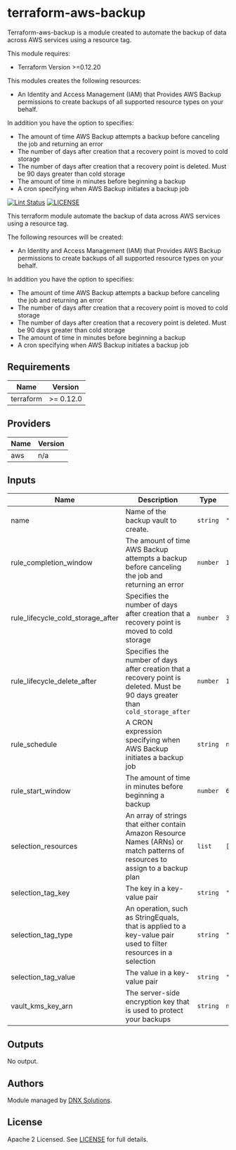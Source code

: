 # terraform-aws-backup

Terraform-aws-backup is a module created to automate the backup of data across AWS services using a resource tag. 

This module requires:
 * Terraform Version >=0.12.20

This modules creates the following resources:

 - An Identity and Access Management (IAM) that Provides AWS Backup permissions to create backups of all supported resource types on your behalf. 

In addition you have the option to specifies:

 - The amount of time AWS Backup attempts a backup before canceling the job and returning an error
 - The number of days after creation that a recovery point is moved to cold storage
 - The number of days after creation that a recovery point is deleted. Must be 90 days greater than cold storage
 - The amount of time in minutes before beginning a backup
 - A cron specifying when AWS Backup initiates a backup job

[![Lint Status](https://github.com/DNXLabs/terraform-aws-backup/workflows/Lint/badge.svg)](https://github.com/DNXLabs/terraform-aws-backup/actions)
[![LICENSE](https://img.shields.io/github/license/DNXLabs/terraform-aws-backup)](https://github.com/DNXLabs/terraform-aws-backup/blob/master/LICENSE)

This terraform module automate the backup of data across AWS services using a resource tag.

The following resources will be created:

 - An Identity and Access Management (IAM) that Provides AWS Backup permissions to create backups of all supported resource types on your behalf.

In addition you have the option to specifies:

 - The amount of time AWS Backup attempts a backup before canceling the job and returning an error
 - The number of days after creation that a recovery point is moved to cold storage
 - The number of days after creation that a recovery point is deleted. Must be 90 days greater than cold storage
 - The amount of time in minutes before beginning a backup
 - A cron specifying when AWS Backup initiates a backup job

<!--- BEGIN_TF_DOCS --->

## Requirements

| Name | Version |
|------|---------|
| terraform | >= 0.12.0 |

## Providers

| Name | Version |
|------|---------|
| aws | n/a |

## Inputs

| Name | Description | Type | Default | Required |
|------|-------------|------|---------|:--------:|
| name | Name of the backup vault to create. | `string` | `""` | no |
| rule\_completion\_window | The amount of time AWS Backup attempts a backup before canceling the job and returning an error | `number` | `120` | no |
| rule\_lifecycle\_cold\_storage\_after | Specifies the number of days after creation that a recovery point is moved to cold storage | `number` | `30` | no |
| rule\_lifecycle\_delete\_after | Specifies the number of days after creation that a recovery point is deleted. Must be 90 days greater than `cold_storage_after` | `number` | `120` | no |
| rule\_schedule | A CRON expression specifying when AWS Backup initiates a backup job | `string` | `null` | no |
| rule\_start\_window | The amount of time in minutes before beginning a backup | `number` | `60` | no |
| selection\_resources | An array of strings that either contain Amazon Resource Names (ARNs) or match patterns of resources to assign to a backup plan | `list` | `[]` | no |
| selection\_tag\_key | The key in a key-value pair | `string` | `"Backup"` | no |
| selection\_tag\_type | An operation, such as StringEquals, that is applied to a key-value pair used to filter resources in a selection | `string` | `"STRINGEQUALS"` | no |
| selection\_tag\_value | The value in a key-value pair | `string` | `"true"` | no |
| vault\_kms\_key\_arn | The server-side encryption key that is used to protect your backups | `string` | `null` | no |

## Outputs

No output.

<!--- END_TF_DOCS --->

## Authors

Module managed by [DNX Solutions](https://github.com/DNXLabs).

## License

Apache 2 Licensed. See [LICENSE](https://github.com/DNXLabs/terraform-aws-backup/blob/master/LICENSE) for full details.
